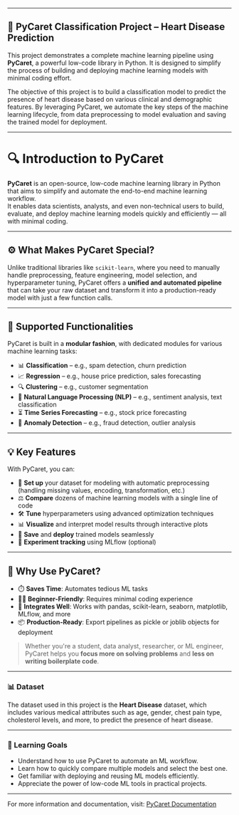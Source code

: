 
---

## 🧠 PyCaret Classification Project – Heart Disease Prediction

This project demonstrates a complete machine learning pipeline using **PyCaret**, a powerful low-code library in Python. It is designed to simplify the process of building and deploying machine learning models with minimal coding effort.

The objective of this project is to build a classification model to predict the presence of heart disease based on various clinical and demographic features. By leveraging PyCaret, we automate the key steps of the machine learning lifecycle, from data preprocessing to model evaluation and saving the trained model for deployment.

---

# 🔍 Introduction to PyCaret

**PyCaret** is an open-source, low-code machine learning library in Python that aims to simplify and automate the end-to-end machine learning workflow.  
It enables data scientists, analysts, and even non-technical users to build, evaluate, and deploy machine learning models quickly and efficiently — all with minimal coding.

---

## ⚙️ What Makes PyCaret Special?

Unlike traditional libraries like `scikit-learn`, where you need to manually handle preprocessing, feature engineering, model selection, and hyperparameter tuning, PyCaret offers a **unified and automated pipeline** that can take your raw dataset and transform it into a production-ready model with just a few function calls.

---

## 🔧 Supported Functionalities

PyCaret is built in a **modular fashion**, with dedicated modules for various machine learning tasks:

- 📊 **Classification** – e.g., spam detection, churn prediction  
- 📈 **Regression** – e.g., house price prediction, sales forecasting  
- 🔍 **Clustering** – e.g., customer segmentation  
- 🧠 **Natural Language Processing (NLP)** – e.g., sentiment analysis, text classification  
- ⏳ **Time Series Forecasting** – e.g., stock price forecasting  
- 🚨 **Anomaly Detection** – e.g., fraud detection, outlier analysis  

---

## 💡 Key Features

With PyCaret, you can:

- 📌 **Set up** your dataset for modeling with automatic preprocessing (handling missing values, encoding, transformation, etc.)
- ⚖️ **Compare** dozens of machine learning models with a single line of code
- 🛠️ **Tune** hyperparameters using advanced optimization techniques
- 📊 **Visualize** and interpret model results through interactive plots
- 💾 **Save** and **deploy** trained models seamlessly
- 🔄 **Experiment tracking** using MLflow (optional)

---

## 🚀 Why Use PyCaret?

- ⏱️ **Saves Time**: Automates tedious ML tasks
- 🧑‍💻 **Beginner-Friendly**: Requires minimal coding experience
- 🔌 **Integrates Well**: Works with pandas, scikit-learn, seaborn, matplotlib, MLflow, and more
- 📦 **Production-Ready**: Export pipelines as pickle or joblib objects for deployment

> Whether you're a student, data analyst, researcher, or ML engineer, PyCaret helps you **focus more on solving problems** and **less on writing boilerplate code**.

---

### 📊 Dataset

The dataset used in this project is the **Heart Disease** dataset, which includes various medical attributes such as age, gender, chest pain type, cholesterol levels, and more, to predict the presence of heart disease.

---

### 🚀 Learning Goals

- Understand how to use PyCaret to automate an ML workflow.
- Learn how to quickly compare multiple models and select the best one.
- Get familiar with deploying and reusing ML models efficiently.
- Appreciate the power of low-code ML tools in practical projects.

---

For more information and documentation, visit: [PyCaret Documentation](https://pycaret.gitbook.io/docs)

